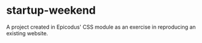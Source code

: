 # startup-weekend
A project created in Epicodus' CSS module as an exercise in reproducing an existing website.
